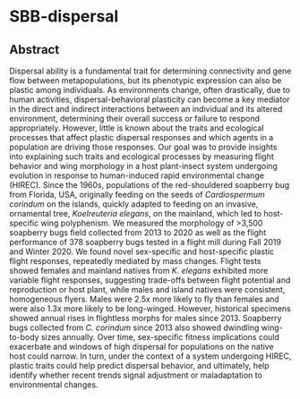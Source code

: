 # SBB-dispersal

## Abstract

Dispersal ability is a fundamental trait for determining connectivity and gene flow between metapopulations, but its phenotypic expression can also be plastic among individuals. As environments change, often drastically, due to human activities, dispersal-behavioral plasticity can become a key mediator in the direct and indirect interactions between an individual and its altered environment, determining their overall success or failure to respond appropriately. However, little is known about the traits and ecological processes that affect plastic dispersal responses and which agents in a population are driving those responses. Our goal was to provide insights into explaining such traits and ecological processes by measuring flight behavior and wing morphology in a host plant-insect system undergoing evolution in response to human-induced rapid environmental change (HIREC). Since the 1960s, populations of the red-shouldered soapberry bug from Florida, USA, originally feeding on the seeds of *Cardiospermum corindum* on the islands, quickly adapted to feeding on an invasive, ornamental tree, *Koelreuteria elegans*, on the mainland, which led to host-specific wing polyphenism. We measured the morphology of >3,500 soapberry bugs field collected from 2013 to 2020 as well as the flight performance of 378 soapberry bugs tested in a flight mill during Fall 2019 and Winter 2020. We found novel sex-specific and host-specific plastic flight responses, repeatedly mediated by mass changes. Flight tests showed females and mainland natives from *K. elegans* exhibited more variable flight responses, suggesting trade-offs between flight potential and reproduction or host plant, while males and island natives were consistent, homogeneous flyers. Males were 2.5x more likely to fly than females and were also 1.3x more likely to be long-winged. However, historical specimens showed annual rises in flightless morphs for males since 2013. Soapberry bugs collected from *C. corindum* since 2013 also showed dwindling wing-to-body sizes annually. Over time, sex-specific fitness implications could exacerbate and windows of high dispersal for populations on the native host could narrow. In turn, under the context of a system undergoing HIREC, plastic traits could help predict dispersal behavior, and ultimately, help identify whether recent trends signal adjustment or maladaptation to environmental changes.
